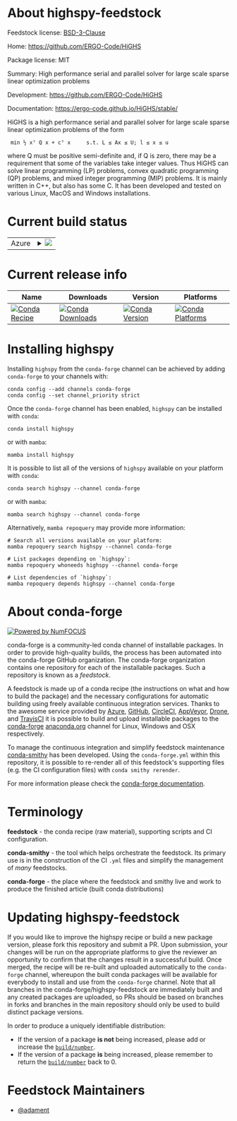 About highspy-feedstock
=======================

Feedstock license: [BSD-3-Clause](https://github.com/conda-forge/highspy-feedstock/blob/main/LICENSE.txt)

Home: https://github.com/ERGO-Code/HiGHS

Package license: MIT

Summary: High performance serial and parallel solver for large scale sparse linear optimization problems

Development: https://github.com/ERGO-Code/HiGHS

Documentation: https://ergo-code.github.io/HiGHS/stable/

HiGHS is a high performance serial and parallel solver for large scale
sparse linear optimization problems of the form

     min ½ xᵀ Q x + cᵀ x     s.t. L ≤ Ax ≤ U; l ≤ x ≤ u

where Q must be positive semi-definite and, if Q is zero, there may be a
requirement that some of the variables take integer values. Thus HiGHS can
solve linear programming (LP) problems, convex quadratic programming (QP)
problems, and mixed integer programming (MIP) problems. It is mainly written in
C++, but also has some C. It has been developed and tested on various Linux,
MacOS and Windows installations.


Current build status
====================


<table>
    
  <tr>
    <td>Azure</td>
    <td>
      <details>
        <summary>
          <a href="https://dev.azure.com/conda-forge/feedstock-builds/_build/latest?definitionId=23054&branchName=main">
            <img src="https://dev.azure.com/conda-forge/feedstock-builds/_apis/build/status/highspy-feedstock?branchName=main">
          </a>
        </summary>
        <table>
          <thead><tr><th>Variant</th><th>Status</th></tr></thead>
          <tbody><tr>
              <td>linux_64_numpy1.22python3.10.____cpython</td>
              <td>
                <a href="https://dev.azure.com/conda-forge/feedstock-builds/_build/latest?definitionId=23054&branchName=main">
                  <img src="https://dev.azure.com/conda-forge/feedstock-builds/_apis/build/status/highspy-feedstock?branchName=main&jobName=linux&configuration=linux%20linux_64_numpy1.22python3.10.____cpython" alt="variant">
                </a>
              </td>
            </tr><tr>
              <td>linux_64_numpy1.22python3.8.____cpython</td>
              <td>
                <a href="https://dev.azure.com/conda-forge/feedstock-builds/_build/latest?definitionId=23054&branchName=main">
                  <img src="https://dev.azure.com/conda-forge/feedstock-builds/_apis/build/status/highspy-feedstock?branchName=main&jobName=linux&configuration=linux%20linux_64_numpy1.22python3.8.____cpython" alt="variant">
                </a>
              </td>
            </tr><tr>
              <td>linux_64_numpy1.22python3.9.____cpython</td>
              <td>
                <a href="https://dev.azure.com/conda-forge/feedstock-builds/_build/latest?definitionId=23054&branchName=main">
                  <img src="https://dev.azure.com/conda-forge/feedstock-builds/_apis/build/status/highspy-feedstock?branchName=main&jobName=linux&configuration=linux%20linux_64_numpy1.22python3.9.____cpython" alt="variant">
                </a>
              </td>
            </tr><tr>
              <td>linux_64_numpy1.23python3.11.____cpython</td>
              <td>
                <a href="https://dev.azure.com/conda-forge/feedstock-builds/_build/latest?definitionId=23054&branchName=main">
                  <img src="https://dev.azure.com/conda-forge/feedstock-builds/_apis/build/status/highspy-feedstock?branchName=main&jobName=linux&configuration=linux%20linux_64_numpy1.23python3.11.____cpython" alt="variant">
                </a>
              </td>
            </tr><tr>
              <td>linux_64_numpy1.26python3.12.____cpython</td>
              <td>
                <a href="https://dev.azure.com/conda-forge/feedstock-builds/_build/latest?definitionId=23054&branchName=main">
                  <img src="https://dev.azure.com/conda-forge/feedstock-builds/_apis/build/status/highspy-feedstock?branchName=main&jobName=linux&configuration=linux%20linux_64_numpy1.26python3.12.____cpython" alt="variant">
                </a>
              </td>
            </tr><tr>
              <td>osx_64_numpy1.22python3.10.____cpython</td>
              <td>
                <a href="https://dev.azure.com/conda-forge/feedstock-builds/_build/latest?definitionId=23054&branchName=main">
                  <img src="https://dev.azure.com/conda-forge/feedstock-builds/_apis/build/status/highspy-feedstock?branchName=main&jobName=osx&configuration=osx%20osx_64_numpy1.22python3.10.____cpython" alt="variant">
                </a>
              </td>
            </tr><tr>
              <td>osx_64_numpy1.22python3.8.____cpython</td>
              <td>
                <a href="https://dev.azure.com/conda-forge/feedstock-builds/_build/latest?definitionId=23054&branchName=main">
                  <img src="https://dev.azure.com/conda-forge/feedstock-builds/_apis/build/status/highspy-feedstock?branchName=main&jobName=osx&configuration=osx%20osx_64_numpy1.22python3.8.____cpython" alt="variant">
                </a>
              </td>
            </tr><tr>
              <td>osx_64_numpy1.22python3.9.____cpython</td>
              <td>
                <a href="https://dev.azure.com/conda-forge/feedstock-builds/_build/latest?definitionId=23054&branchName=main">
                  <img src="https://dev.azure.com/conda-forge/feedstock-builds/_apis/build/status/highspy-feedstock?branchName=main&jobName=osx&configuration=osx%20osx_64_numpy1.22python3.9.____cpython" alt="variant">
                </a>
              </td>
            </tr><tr>
              <td>osx_64_numpy1.23python3.11.____cpython</td>
              <td>
                <a href="https://dev.azure.com/conda-forge/feedstock-builds/_build/latest?definitionId=23054&branchName=main">
                  <img src="https://dev.azure.com/conda-forge/feedstock-builds/_apis/build/status/highspy-feedstock?branchName=main&jobName=osx&configuration=osx%20osx_64_numpy1.23python3.11.____cpython" alt="variant">
                </a>
              </td>
            </tr><tr>
              <td>osx_64_numpy1.26python3.12.____cpython</td>
              <td>
                <a href="https://dev.azure.com/conda-forge/feedstock-builds/_build/latest?definitionId=23054&branchName=main">
                  <img src="https://dev.azure.com/conda-forge/feedstock-builds/_apis/build/status/highspy-feedstock?branchName=main&jobName=osx&configuration=osx%20osx_64_numpy1.26python3.12.____cpython" alt="variant">
                </a>
              </td>
            </tr><tr>
              <td>win_64_numpy1.22python3.10.____cpython</td>
              <td>
                <a href="https://dev.azure.com/conda-forge/feedstock-builds/_build/latest?definitionId=23054&branchName=main">
                  <img src="https://dev.azure.com/conda-forge/feedstock-builds/_apis/build/status/highspy-feedstock?branchName=main&jobName=win&configuration=win%20win_64_numpy1.22python3.10.____cpython" alt="variant">
                </a>
              </td>
            </tr><tr>
              <td>win_64_numpy1.22python3.8.____cpython</td>
              <td>
                <a href="https://dev.azure.com/conda-forge/feedstock-builds/_build/latest?definitionId=23054&branchName=main">
                  <img src="https://dev.azure.com/conda-forge/feedstock-builds/_apis/build/status/highspy-feedstock?branchName=main&jobName=win&configuration=win%20win_64_numpy1.22python3.8.____cpython" alt="variant">
                </a>
              </td>
            </tr><tr>
              <td>win_64_numpy1.22python3.9.____cpython</td>
              <td>
                <a href="https://dev.azure.com/conda-forge/feedstock-builds/_build/latest?definitionId=23054&branchName=main">
                  <img src="https://dev.azure.com/conda-forge/feedstock-builds/_apis/build/status/highspy-feedstock?branchName=main&jobName=win&configuration=win%20win_64_numpy1.22python3.9.____cpython" alt="variant">
                </a>
              </td>
            </tr><tr>
              <td>win_64_numpy1.23python3.11.____cpython</td>
              <td>
                <a href="https://dev.azure.com/conda-forge/feedstock-builds/_build/latest?definitionId=23054&branchName=main">
                  <img src="https://dev.azure.com/conda-forge/feedstock-builds/_apis/build/status/highspy-feedstock?branchName=main&jobName=win&configuration=win%20win_64_numpy1.23python3.11.____cpython" alt="variant">
                </a>
              </td>
            </tr><tr>
              <td>win_64_numpy1.26python3.12.____cpython</td>
              <td>
                <a href="https://dev.azure.com/conda-forge/feedstock-builds/_build/latest?definitionId=23054&branchName=main">
                  <img src="https://dev.azure.com/conda-forge/feedstock-builds/_apis/build/status/highspy-feedstock?branchName=main&jobName=win&configuration=win%20win_64_numpy1.26python3.12.____cpython" alt="variant">
                </a>
              </td>
            </tr>
          </tbody>
        </table>
      </details>
    </td>
  </tr>
</table>

Current release info
====================

| Name | Downloads | Version | Platforms |
| --- | --- | --- | --- |
| [![Conda Recipe](https://img.shields.io/badge/recipe-highspy-green.svg)](https://anaconda.org/conda-forge/highspy) | [![Conda Downloads](https://img.shields.io/conda/dn/conda-forge/highspy.svg)](https://anaconda.org/conda-forge/highspy) | [![Conda Version](https://img.shields.io/conda/vn/conda-forge/highspy.svg)](https://anaconda.org/conda-forge/highspy) | [![Conda Platforms](https://img.shields.io/conda/pn/conda-forge/highspy.svg)](https://anaconda.org/conda-forge/highspy) |

Installing highspy
==================

Installing `highspy` from the `conda-forge` channel can be achieved by adding `conda-forge` to your channels with:

```
conda config --add channels conda-forge
conda config --set channel_priority strict
```

Once the `conda-forge` channel has been enabled, `highspy` can be installed with `conda`:

```
conda install highspy
```

or with `mamba`:

```
mamba install highspy
```

It is possible to list all of the versions of `highspy` available on your platform with `conda`:

```
conda search highspy --channel conda-forge
```

or with `mamba`:

```
mamba search highspy --channel conda-forge
```

Alternatively, `mamba repoquery` may provide more information:

```
# Search all versions available on your platform:
mamba repoquery search highspy --channel conda-forge

# List packages depending on `highspy`:
mamba repoquery whoneeds highspy --channel conda-forge

# List dependencies of `highspy`:
mamba repoquery depends highspy --channel conda-forge
```


About conda-forge
=================

[![Powered by
NumFOCUS](https://img.shields.io/badge/powered%20by-NumFOCUS-orange.svg?style=flat&colorA=E1523D&colorB=007D8A)](https://numfocus.org)

conda-forge is a community-led conda channel of installable packages.
In order to provide high-quality builds, the process has been automated into the
conda-forge GitHub organization. The conda-forge organization contains one repository
for each of the installable packages. Such a repository is known as a *feedstock*.

A feedstock is made up of a conda recipe (the instructions on what and how to build
the package) and the necessary configurations for automatic building using freely
available continuous integration services. Thanks to the awesome service provided by
[Azure](https://azure.microsoft.com/en-us/services/devops/), [GitHub](https://github.com/),
[CircleCI](https://circleci.com/), [AppVeyor](https://www.appveyor.com/),
[Drone](https://cloud.drone.io/welcome), and [TravisCI](https://travis-ci.com/)
it is possible to build and upload installable packages to the
[conda-forge](https://anaconda.org/conda-forge) [anaconda.org](https://anaconda.org/)
channel for Linux, Windows and OSX respectively.

To manage the continuous integration and simplify feedstock maintenance
[conda-smithy](https://github.com/conda-forge/conda-smithy) has been developed.
Using the ``conda-forge.yml`` within this repository, it is possible to re-render all of
this feedstock's supporting files (e.g. the CI configuration files) with ``conda smithy rerender``.

For more information please check the [conda-forge documentation](https://conda-forge.org/docs/).

Terminology
===========

**feedstock** - the conda recipe (raw material), supporting scripts and CI configuration.

**conda-smithy** - the tool which helps orchestrate the feedstock.
                   Its primary use is in the construction of the CI ``.yml`` files
                   and simplify the management of *many* feedstocks.

**conda-forge** - the place where the feedstock and smithy live and work to
                  produce the finished article (built conda distributions)


Updating highspy-feedstock
==========================

If you would like to improve the highspy recipe or build a new
package version, please fork this repository and submit a PR. Upon submission,
your changes will be run on the appropriate platforms to give the reviewer an
opportunity to confirm that the changes result in a successful build. Once
merged, the recipe will be re-built and uploaded automatically to the
`conda-forge` channel, whereupon the built conda packages will be available for
everybody to install and use from the `conda-forge` channel.
Note that all branches in the conda-forge/highspy-feedstock are
immediately built and any created packages are uploaded, so PRs should be based
on branches in forks and branches in the main repository should only be used to
build distinct package versions.

In order to produce a uniquely identifiable distribution:
 * If the version of a package **is not** being increased, please add or increase
   the [``build/number``](https://docs.conda.io/projects/conda-build/en/latest/resources/define-metadata.html#build-number-and-string).
 * If the version of a package **is** being increased, please remember to return
   the [``build/number``](https://docs.conda.io/projects/conda-build/en/latest/resources/define-metadata.html#build-number-and-string)
   back to 0.

Feedstock Maintainers
=====================

* [@adament](https://github.com/adament/)

